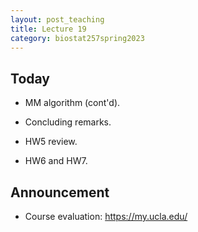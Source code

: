 ```yaml
---
layout: post_teaching
title: Lecture 19
category: biostat257spring2023
---
```


## Today

* MM algorithm (cont'd).

* Concluding remarks.

* HW5 review.

* HW6 and HW7.

## Announcement

* Course evaluation: <https://my.ucla.edu/>
